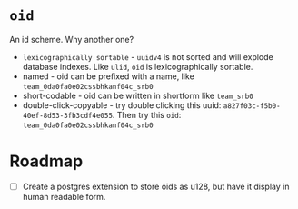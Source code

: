 # `oid`

An id scheme. Why another one?

- `lexicographically sortable` - `uuidv4` is not sorted and will explode database indexes. Like `ulid`, `oid` is lexicographically sortable.
- named - oid can be prefixed with a name, like `team_0da0fa0e02cssbhkanf04c_srb0`
- short-codable - oid can be written in shortform like `team_srb0`
- double-click-copyable - try double clicking this uuid: `a827f03c-f5b0-40ef-8d53-3fb3cdf4e055`. Then try this `oid`: `team_0da0fa0e02cssbhkanf04c_srb0`

# Roadmap

- [ ] Create a postgres extension to store oids as u128, but have it display in human readable form.